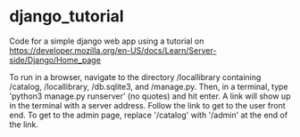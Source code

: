 # django_tutorial
Code for a simple django web app using a tutorial on https://developer.mozilla.org/en-US/docs/Learn/Server-side/Django/Home_page

To run in a browser, navigate to the directory /locallibrary containing /catalog, /locallibrary, /db.sqlite3, and /manage.py. Then, in a terminal, type 'python3 manage.py runserver' (no quotes) and hit enter. A link will show up in the terminal with a server address. Follow the link to get to the user front end. To get to the admin page, replace '/catalog' with '/admin' at the end of the link.
